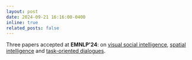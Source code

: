 ```yaml
---
layout: post
date: 2024-09-21 16:16:00-0400
inline: true
related_posts: false
---
```


Three papers accepted at **EMNLP'24**: on [visual social intelligence](publications#sol_int_emnlp2024), [spatial intelligence](publications#spa_reasoning_emnlp2024) and [task-oriented dialogues](publications#tod_emnlp2024).